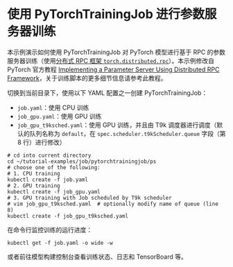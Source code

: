 # 使用 PyTorchTrainingJob 进行参数服务器训练

本示例演示如何使用 PyTorchTrainingJob 对 PyTorch 模型进行基于 RPC 的参数服务器训练（使用[分布式 RPC 框架 `torch.distributed.rpc`](https://pytorch.org/docs/stable/rpc.html)）。本示例修改自 PyTorch 官方教程 [Implementing a Parameter Server Using Distributed RPC Framework](https://pytorch.org/tutorials/intermediate/rpc_param_server_tutorial.html)，关于训练脚本的更多细节信息请参考此教程。

切换到当前目录下，使用以下 YAML 配置之一创建 PyTorchTrainingJob：

* `job.yaml`：使用 CPU 训练
* `job_gpu.yaml`：使用 GPU 训练
* `job_gpu_t9ksched.yaml`：使用 GPU 训练，并且由 T9k 调度器进行调度（默认的队列名称为 `default`，在 `spec.scheduler.t9kScheduler.queue` 字段（第 8 行）进行修改）

```shell
# cd into current directory
cd ~/tutorial-examples/job/pytorchtrainingjob/ps
# choose one of the following:
# 1. CPU training
kubectl create -f job.yaml
# 2. GPU training
kubectl create -f job_gpu.yaml
# 3. GPU training with Job scheduled by T9k scheduler
# vim job_gpu_t9ksched.yaml  # optionally modify name of queue (line 8)
kubectl create -f job_gpu_t9ksched.yaml
```

在命令行监控训练的运行进度：

```shell
kubectl get -f job.yaml -o wide -w
```

或者前往模型构建控制台查看训练状态、日志和 TensorBoard 等。
